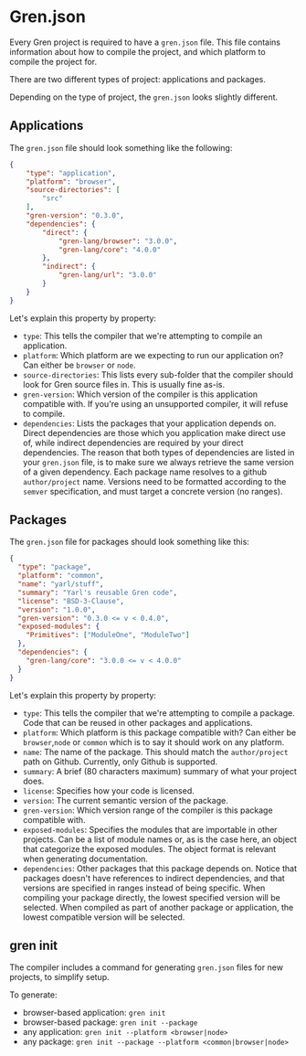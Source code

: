 # Gren.json

Every Gren project is required to have a `gren.json` file. This file contains information about how to compile the project, and which platform to compile the project for.

There are two different types of project: applications and packages.

Depending on the type of project, the `gren.json` looks slightly different.

## Applications

The `gren.json` file should look something like the following:

```json
{
    "type": "application",
    "platform": "browser",
    "source-directories": [
        "src"
    ],
    "gren-version": "0.3.0",
    "dependencies": {
        "direct": {
            "gren-lang/browser": "3.0.0",
            "gren-lang/core": "4.0.0"
        },
        "indirect": {
            "gren-lang/url": "3.0.0"
        }
    }
}
```

Let's explain this property by property:

* `type`: This tells the compiler that we're attempting to compile an application.
* `platform`: Which platform are we expecting to run our application on? Can either be `browser` or `node`.
* `source-directories`: This lists every sub-folder that the compiler should look for Gren source files in. This is usually fine as-is.
* `gren-version`: Which version of the compiler is this application compatible with. If you're using an unsupported compiler, it will refuse to compile.
* `dependencies`: Lists the packages that your application depends on. Direct dependencies are those which you application make direct use of, while indirect dependencies are required by your direct dependencies. The reason that both types of dependencies are listed in your `gren.json` file, is to make sure we always retrieve the same version of a given dependency. Each package name resolves to a github `author/project` name. Versions need to be formatted according to the `semver` specification, and must target a concrete version (no ranges).

## Packages

The `gren.json` file for packages should look something like this:

```json
{
  "type": "package",
  "platform": "common",
  "name": "yarl/stuff",
  "summary": "Yarl's reusable Gren code",
  "license": "BSD-3-Clause",
  "version": "1.0.0",
  "gren-version": "0.3.0 <= v < 0.4.0",
  "exposed-modules": {
    "Primitives": ["ModuleOne", "ModuleTwo"]
  },
  "dependencies": {
    "gren-lang/core": "3.0.0 <= v < 4.0.0"
  }
}
```

Let's explain this property by property:

* `type`: This tells the compiler that we're attempting to compile a package. Code that can be reused in other packages and applications.
* `platform`: Which platform is this package compatible with? Can either be `browser`,`node` or `common` which is to say it should work on any platform.
* `name`: The name of the package. This should match the `author/project` path on Github. Currently, only Github is supported.
* `summary`: A brief (80 characters maximum) summary of what your project does.
* `license`: Specifies how your code is licensed.
* `version`: The current semantic version of the package.
* `gren-version`: Which version range of the compiler is this package compatible with.
* `exposed-modules`: Specifies the modules that are importable in other projects. Can be a list of module names or, as is the case here, an object that categorize the exposed modules. The object format is relevant when generating documentation.
* `dependencies`: Other packages that this package depends on. Notice that packages doesn't have references to indirect dependencies, and that versions are specified in ranges instead of being specific. When compiling your package directly, the lowest specified version will be selected. When compiled as part of another package or application, the lowest compatible version will be selected.


## gren init

The compiler includes a command for generating `gren.json` files for new projects, to simplify setup.

To generate:
* browser-based application: `gren init`
* browser-based package: `gren init --package`
* any application: `gren init --platform <browser|node>`
* any package: `gren init --package --platform <common|browser|node>`

